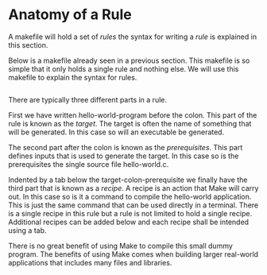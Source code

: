 # Anatomy of a Rule

A makefile will hold a set of *rules* the syntax for writing a *rule* is explained in this section.

Below is a makefile already seen in a previous section. This makefile is so simple that it only holds a single rule and nothing else. We will use this makefile to explain the syntax for rules.

```make

```

There are typically three different parts in a rule.

First we have written hello-world-program before the colon. This part of the rule is known as the *target*. The target is often the name of something that will be generated. In this case so will an executable be generated.

The second part after the colon is known as the *prerequisites*. This part defines inputs that is used to generate the target. In this case so is the prerequisites the single source file hello-world.c.

Indented by a tab below the target-colon-prerequisite we finally have the third part that is known as a *recipe*. A recipe is an action that Make will carry out. In this case so is it a command to compile the hello-world application. This is just the same command that can be used directly in a terminal. There is a single recipe in this rule but a rule is not limited to hold a single recipe. Additional recipes can be added below and each recipe shall be intended using a tab.

There is no great benefit of using Make to compile this small dummy program. The benefits of using Make comes when building larger real-world applications that includes many files and libraries.